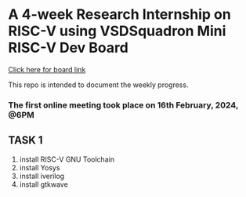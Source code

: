 # A 4-week Research Internship on RISC-V using VSDSquadron Mini RISC-V Dev Board

[Click here for board link](https://www.vlsisystemdesign.com/vsdsquadronmini/)

This repo is intended to document the weekly progress.

### The first online meeting took place on 16th February, 2024, @6PM

## TASK 1
1) install RISC-V GNU Toolchain 
2) install Yosys 
3) install iverilog 
4) install gtkwave
